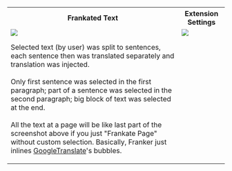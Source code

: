 <table width='100' align='center'>
<tr>
<th>Frankated Text</th><th>Extension Settings</th>
</tr>
<tr><td>
<img src='http://franker.googlecode.com/files/Selection_081_Big.png' />

Selected text (by user) was split to sentences, each sentence then was translated separately and translation was injected.<br>
<br>
Only first sentence was selected in the first paragraph; part of a sentence was selected in the second paragraph; big block of text was selected at the end.<br>
<br>
All the text at a page will be like last part of the screenshot above if you just "Frankate Page" without custom selection. Basically, Franker just inlines <a href='http://translate.google.com/'>GoogleTranslate</a>'s bubbles.<br>
</td><td valign='top'>
<img src='http://franker.googlecode.com/files/FrankerSettings_081_Corrected.png' />
</td></tr>
</table>